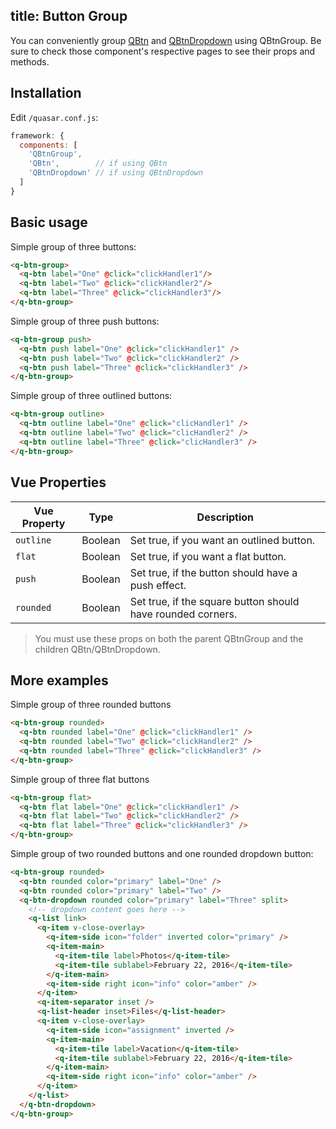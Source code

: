 title: Button Group
---
You can conveniently group [QBtn](/components/button.html) and [QBtnDropdown](/components/button-dropdown.html) using QBtnGroup. Be sure to check those component's respective pages to see their props and methods.
<input type="hidden" data-fullpage-demo="buttons/btn-group">

## Installation
Edit `/quasar.conf.js`:
```js
framework: {
  components: [
    'QBtnGroup',
    'QBtn',        // if using QBtn
    'QBtnDropdown' // if using QBtnDropdown
  ]
}
```

## Basic usage
Simple group of three buttons:
```html
<q-btn-group>
  <q-btn label="One" @click="clickHandler1"/>
  <q-btn label="Two" @click="clickHandler2"/>
  <q-btn label="Three" @click="clickHandler3"/>
</q-btn-group>
```

Simple group of three push buttons:
```html
<q-btn-group push>
  <q-btn push label="One" @click="clickHandler1" />
  <q-btn push label="Two" @click="clickHandler2" />
  <q-btn push label="Three" @click="clickHandler3" />
</q-btn-group>
```

Simple group of three outlined buttons:
```html
<q-btn-group outline>
  <q-btn outline label="One" @click="clicHandler1" />
  <q-btn outline label="Two" @click="clicHandler2" />
  <q-btn outline label="Three" @click="clicHandler3" />
</q-btn-group>
```

## Vue Properties

| Vue Property | Type    | Description |
| ---          | ---     | --- |
| `outline`    | Boolean | Set true, if you want an outlined button. |
| `flat`       | Boolean | Set true, if you want a flat button. |
| `push`       | Boolean | Set true, if the button should have a push effect. |
| `rounded`    | Boolean | Set true, if the square button should have rounded corners. |

> You must use these props on both the parent QBtnGroup and the children QBtn/QBtnDropdown.


## More examples
Simple group of three rounded buttons
```html
<q-btn-group rounded>
  <q-btn rounded label="One" @click="clickHandler1" />
  <q-btn rounded label="Two" @click="clickHandler2" />
  <q-btn rounded label="Three" @click="clickHandler3" />
</q-btn-group>
```

Simple group of three flat buttons
```html
<q-btn-group flat>
  <q-btn flat label="One" @click="clickHandler1" />
  <q-btn flat label="Two" @click="clickHandler2" />
  <q-btn flat label="Three" @click="clickHandler3" />
</q-btn-group>
```

Simple group of two rounded buttons and one rounded dropdown button:
```html
<q-btn-group rounded>
  <q-btn rounded color="primary" label="One" />
  <q-btn rounded color="primary" label="Two" />
  <q-btn-dropdown rounded color="primary" label="Three" split>
    <!-- dropdown content goes here -->
    <q-list link>
      <q-item v-close-overlay>
        <q-item-side icon="folder" inverted color="primary" />
        <q-item-main>
          <q-item-tile label>Photos</q-item-tile>
          <q-item-tile sublabel>February 22, 2016</q-item-tile>
        </q-item-main>
        <q-item-side right icon="info" color="amber" />
      </q-item>
      <q-item-separator inset />
      <q-list-header inset>Files</q-list-header>
      <q-item v-close-overlay>
        <q-item-side icon="assignment" inverted />
        <q-item-main>
          <q-item-tile label>Vacation</q-item-tile>
          <q-item-tile sublabel>February 22, 2016</q-item-tile>
        </q-item-main>
        <q-item-side right icon="info" color="amber" />
      </q-item>
    </q-list>
  </q-btn-dropdown>
</q-btn-group>
```
